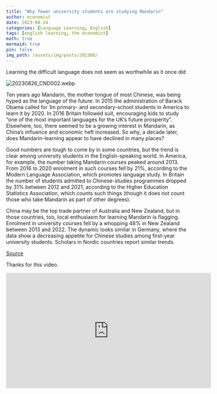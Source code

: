 ```yaml
---
title: "Why fewer university students are studying Mandarin"
author: economist
date: 2023-08-24
categories: [Language Learning, English]
tags: [english learning, the economist]
math: true
mermaid: true
pin: false
img_path: /assets/img/posts/202308/
---
```



Learning the difficult language does not seem as worthwhile as it once did

![20230826_CND002.webp](20230826_CND002.webp)

Ten years ago Mandarin, the mother tongue of most Chinese, was being hyped as the language of the future. In 2015 the administration of Barack Obama called for 1m primary- and secondary-school students in America to learn it by 2020. In 2016 Britain followed suit, encouraging kids to study “one of the most important languages for the UK’s future prosperity”. Elsewhere, too, there seemed to be a growing interest in Mandarin, as China’s influence and economic heft increased. So why, a decade later, does Mandarin-learning appear to have declined in many places?

Good numbers are tough to come by in some countries, but the trend is clear among university students in the English-speaking world. In America, for example, the number taking Mandarin courses peaked around 2013. From 2016 to 2020 enrolment in such courses fell by 21%, according to the Modern Language Association, which promotes language study. In Britain the number of students admitted to Chinese-studies programmes dropped by 31% between 2012 and 2021, according to the Higher Education Statistics Association, which counts such things (though it does not count those who take Mandarin as part of other degrees).

China may be the top trade partner of Australia and New Zealand, but in those countries, too, local enthusiasm for learning Mandarin is flagging. Enrolment in university courses fell by a whopping 48% in New Zealand between 2013 and 2022. The dynamic looks similar in Germany, where the data show a decreasing appetite for Chinese studies among first-year university students. Scholars in Nordic countries report similar trends.

[Source](https://www.economist.com/china/2023/08/24/why-fewer-university-students-are-studying-mandarin#:~:text=It%20could%20be%20that%20the,the%20jobs%20that%20require%20Mandarin.)

Thanks for this video.

<iframe width="560" height="315" src="https://www.youtube.com/embed/6P7BCB_WY48" title="YouTube video player" frameborder="0" allow="accelerometer; autoplay; clipboard-write; encrypted-media; gyroscope; picture-in-picture; web-share" allowfullscreen></iframe>
